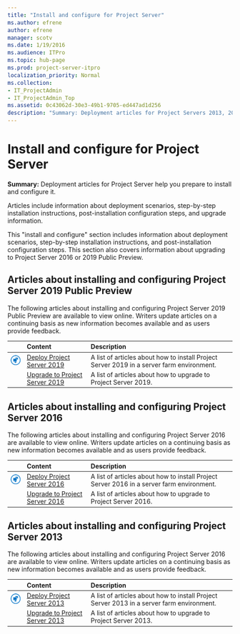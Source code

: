 ```yaml
---
title: "Install and configure for Project Server"
ms.author: efrene
author: efrene
manager: scotv
ms.date: 1/19/2016
ms.audience: ITPro
ms.topic: hub-page
ms.prod: project-server-itpro
localization_priority: Normal
ms.collection:
- IT_ProjectAdmin
- IT_ProjectAdmin_Top
ms.assetid: 0c43062d-30e3-49b1-9705-ed447ad1d256
description: "Summary: Deployment articles for Project Servers 2013, 2016, and 2019 Public Preview help you prepare to install and configure it."
---
```


# Install and configure for Project Server 
 
 **Summary:** Deployment articles for Project Server help you prepare to install and configure it.
  
Articles include information about deployment scenarios, step-by-step installation instructions, post-installation configuration steps, and upgrade information.
  
 This "install and configure" section includes information about deployment scenarios, step-by-step installation instructions, and post-installation configuration steps. This section also covers information about upgrading to Project Server 2016 or 2019 Public Preview.

## Articles about installing and configuring Project Server 2019 Public Preview

The following articles about installing and configuring Project Server 2019 Public Preview are available to view online. Writers update articles on a continuing basis as new information becomes available and as users provide feedback.
  
||**Content**|**Description**|
|:-----|:-----|:-----|
|![Building blocks](images/mod_icon_buildingblock_M.png)|[Deploy Project Server 2019](deploy-project-server-2016.md) <br/> |A list of articles about how to install Project Server 2019 in a server farm environment.  <br/> |
||[Upgrade to Project Server 2019](upgrade-to-project-server-2019.md) <br/> |A list of articles about how to upgrade to Project Server 2019.  <br/> |
  
## Articles about installing and configuring Project Server 2016

The following articles about installing and configuring Project Server 2016 are available to view online. Writers update articles on a continuing basis as new information becomes available and as users provide feedback.
  
||**Content**|**Description**|
|:-----|:-----|:-----|
|![Building blocks](images/mod_icon_buildingblock_M.png)|[Deploy Project Server 2016](deploy-project-server-2016.md) <br/> |A list of articles about how to install Project Server 2016 in a server farm environment.  <br/> |
||[Upgrade to Project Server 2016](upgrade-to-project-server-2016.md) <br/> |A list of articles about how to upgrade to Project Server 2016.  <br/> |
   
## Articles about installing and configuring Project Server 2013

The following articles about installing and configuring Project Server 2016 are available to view online. Writers update articles on a continuing basis as new information becomes available and as users provide feedback.

||**Content**|**Description**|
|:-----|:-----|:-----|
|![Building blocks](images/mod_icon_buildingblock_M.png)|[Deploy Project Server 2013](deploy-project-server-2013.md) <br/> |A list of articles about how to install Project Server 2013 in a server farm environment.  <br/> |
||[Upgrade to Project Server 2013](upgrade-to-project-server-2013.md) <br/> |A list of articles about how to upgrade to Project Server 2013.  <br/> |

